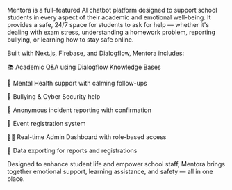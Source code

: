 Mentora is a full-featured AI chatbot platform designed to support school students in every aspect of their academic and emotional well-being. It provides a safe, 24/7 space for students to ask for help — whether it's dealing with exam stress, understanding a homework problem, reporting bullying, or learning how to stay safe online.

Built with Next.js, Firebase, and Dialogflow, Mentora includes:

📚 Academic Q&A using Dialogflow Knowledge Bases

🧠 Mental Health support with calming follow-ups

🚨 Bullying & Cyber Security help

📝 Anonymous incident reporting with confirmation

🎫 Event registration system

🧑‍💼 Real-time Admin Dashboard with role-based access

📁 Data exporting for reports and registrations

Designed to enhance student life and empower school staff, Mentora brings together emotional support, learning assistance, and safety — all in one place.
